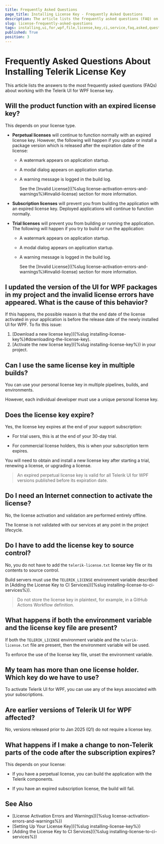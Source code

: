 ```yaml
---
title: Frequently Asked Questions
page_title: Installing License Key - Frequently Asked Questions
description: The article lists the frequently asked questions (FAQ) on how to install a license key for the Telerik UI for WPF product.
slug: license-frequently-asked-questions
tags: installing,ui,for,wpf,file,license,key,ci,service,faq,asked,questions
published: True
position: 3
---
```


# Frequently Asked Questions About Installing Telerik License Key

This article lists the answers to the most frequently asked questions (FAQs) about working with the Telerik UI for WPF license key.

## Will the product function with an expired license key?

This depends on your license type.

* __Perpetual licenses__ will continue to function normally with an expired license key. However, the following will happen if you update or install a package version which is released after the expiration date of the license:

	* A watermark appears on application startup.
	* A modal dialog appears on application startup.
	* A warning message is logged in the build log.	
		
		See the [Invalid License]({%slug license-activation-errors-and-warnings%}#invalid-license) section for more information.

* __Subscription licenses__ will prevent you from building the application with an expired license key. Deployed applications will continue to function normally.

* __Trial licenses__ will prevent you from building or running the application. The following will happen if you try to build or run the application:
	
	* A watermark appears on application startup.
	* A modal dialog appears on application startup.
	* A warning message is logged in the build log.	
		
		See the [Invalid License]({%slug license-activation-errors-and-warnings%}#invalid-license) section for more information.

## I updated the version of the UI for WPF packages in my project and the invalid license errors have appeared. What is the cause of this behavior?

If this happens, the possible reason is that the end date of the license activated in your application is before the release date of the newly installed UI for WPF. To fix this issue:

1. [Download a new license key]({%slug installing-license-key%}#downloading-the-license-key).
2. [Activate the new license key]({%slug installing-license-key%}) in your project.

## Can I use the same license key in multiple builds?

You can use your personal license key in multiple pipelines, builds, and environments.

However, each individual developer must use a unique personal license key.

## Does the license key expire?

Yes, the license key expires at the end of your support subscription:

* For trial users, this is at the end of your 30-day trial.

* For commercial license holders, this is when your subscription term expires.

You will need to obtain and install a new license key after starting a trial, renewing a license, or upgrading a license.

> An expired perpetual license key is valid for all Telerik UI for WPF versions published before its expiration date.

## Do I need an Internet connection to activate the license?

No, the license activation and validation are performed entirely offline.

The license is not validated with our services at any point in the project lifecycle.

## Do I have to add the license key to source control?

No, you do not have to add the `telerik-license.txt` license key file or its contents to source control.

Build servers must use the `TELERIK_LICENSE` environment variable described in [Adding the License Key to CI Services]({%slug installing-license-to-ci-services%}).

> Do not store the license key in plaintext, for example, in a GitHub Actions Workflow definition.

## What happens if both the environment variable and the license key file are present?

If both the `TELERIK_LICENSE` environment variable and the `telerik-license.txt` file are present, then the environment variable will be used.

To enforce the use of the license key file, unset the environment variable.

## My team has more than one license holder. Which key do we have to use?

To activate Telerik UI for WPF, you can use any of the keys associated with your subscriptions.

## Are earlier versions of Telerik UI for WPF affected?

No, versions released prior to Jan 2025 (Q1) do not require a license key.

## What happens if I make a change to non-Telerik parts of the code after the subscription expires?

This depends on your license:

* If you have a perpetual license, you can build the application with the Telerik components.

* If you have an expired subscription license, the build will fail.

## See Also

* [License Activation Errors and Warnings]({%slug license-activation-errors-and-warnings%})
* [Setting Up Your License Key]({%slug installing-license-key%})
* [Adding the License Key to CI Services]({%slug installing-license-to-ci-services%})
